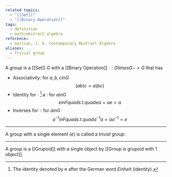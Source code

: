 ```yaml
---
related topics:
  - "[[Set]]"
  - "[[Binary Operation]]"
tags:
  - definition
  - math/abstract_algebra
reference:
  - Gallian, J. A. Contemporary Abstract Algebra
aliases:
  - Trivial group
---
```

A _group_ is a [[Set]] $G$ with a [[Binary Operation]] $\cdot: G times G -> G$ that has
- Associativity: for $a,b,c in G$$$
	(ab)c = a(bc)$$
- Identity for $\cdot$ [^1]:a : for $a in G$$$
	e in F quad s.t. quad ea=ae=a$$
- Inverses for $\cdot$: for $a in G$ $$a^{-1} in F quad s.t. quad a^{-1}a=aa^{-1}=e$$
---
A group with a single element ($e$) is called a _trivial group_.

---
A _group_ is a [[Grupoid]] with a single object by [[Group is grupoid with 1 object]].
[^1]: The identity denoted by e after the German word _Einheit_ (identity).
